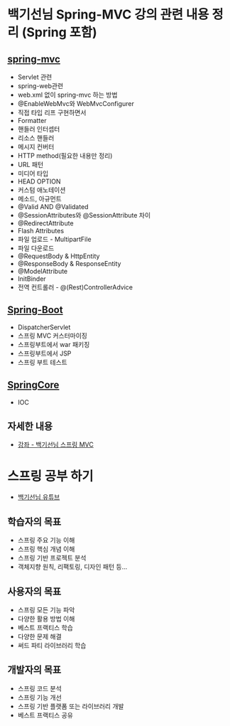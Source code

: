 # 백기선님 Spring-MVC 강의 관련 내용 정리 (Spring 포함)

## [spring-mvc](https://github.com/jeonghyeonkwon/spring-mvc/blob/main/src/main/java/com/jeonghyeon/study/spring5/README.md)
* Servlet 관련
* spring-web관련
* web.xml 없이 spring-mvc 하는 방법
* @EnableWebMvc와 WebMvcConfigurer
* 직접 타입 리프 구현하면서
* Formatter
* 핸들러 인터셉터
* 리소스 핸들러
* 메시지 컨버터
* HTTP method(필요한 내용만 정리)
* URL 패턴
* 미디어 타입
* HEAD OPTION
* 커스텀 애노테이션
* 메소드, 아규먼트
* @Valid AND @Validated
* @SessionAttributes와 @SessionAttribute 차이
* @RedirectAttribute
* Flash Attributes
* 파일 업로드 - MultipartFile
* 파일 다운로드
* @RequestBody & HttpEntity
* @ResponseBody & ResponseEntity
* @ModelAttribute
* InitBinder
* 전역 컨트롤러 - @(Rest)ControllerAdvice


## [Spring-Boot](https://github.com/jeonghyeonkwon/spring-mvc/tree/main/src/main/java/com/jeonghyeon/study/springboot)
* DispatcherServlet
* 스프링 MVC 커스터마이징
* 스프링부트에서 war 패키징
* 스프링부트에서 JSP
* 스프링 부트 테스트


## [SpringCore]()
* IOC


## 자세한 내용
* [강좌 - 백기선님 스프링 MVC](https://www.inflearn.com/course/%EC%9B%B9-mvc)

# 스프링 공부 하기
* [백기선님 유튜브](https://www.youtube.com/watch?v=IXKcNG-kzwM)

## 학습자의 목표
* 스프링 주요 기능 이해
* 스프링 핵심 개념 이해
* 스프링 기반 프로젝트 분석
* 객체지향 원칙, 리팩토링, 디자인 패턴 등...

## 사용자의 목표
* 스프링 모든 기능 파악
* 다양한 활용 방법 이해
* 베스트 프랙티스 학습
* 다양한 문제 해결
* 써드 파티 라이브러리 학습

## 개발자의 목표
* 스프링 코드 분석
* 스프링 기능 개선
* 스프링 기반 플랫폼 또는 라이브러리 개발
* 베스트 프랙티스 공유
